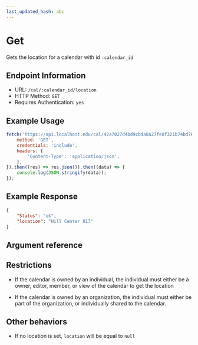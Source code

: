 ```yaml
---
last_updated_hash: abc
---
```


# Get

Gets the location for a calendar with id `:calendar_id`

## Endpoint Information

- URL: `/cal/:calendar_id/location`
- HTTP Method: `GET`
- Requires Authentication: `yes`

## Example Usage

``` javascript
fetch('https://api.localhost.edu/cal/42a7027d4bd9cbda8a27fe8f321b74bd70328b20d230ae7f16dd7548ee3f1878/location', {
    method: 'GET',
    credentials: 'include',
    headers: {
        'Content-Type': 'application/json',
    },
}).then((res) => res.json()).then((data) => {
    console.log(JSON.stringify(data));
});
```

## Example Response
```json
{
    "Status": "ok",
    "location": "Hill Center 017"
}
```

## Argument reference

## Restrictions

- If the calendar is owned by an individual, the individual must either be a owner, editor, member, or view of the calendar to get the location

- If the calendar is owned by an organization, the individual must either be part of the organization, or individually shared to the calendar.

## Other behaviors

- If no location is set, `location` will be equal to `null`